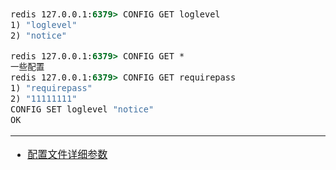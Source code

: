 <font face="SimSun" size=3>

~~~bat
redis 127.0.0.1:6379> CONFIG GET loglevel
1) "loglevel"
2) "notice"

redis 127.0.0.1:6379> CONFIG GET *
一些配置
redis 127.0.0.1:6379> CONFIG GET requirepass
1) "requirepass"
2) "11111111"
CONFIG SET loglevel "notice"
OK
~~~

--- 

- [配置文件详细参数](https://www.runoob.com/redis/redis-conf.html)

</font>